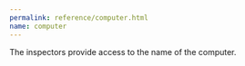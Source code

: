 ```yaml
---
permalink: reference/computer.html
name: computer
---
```


The <computer> inspectors provide access to the name of the computer.